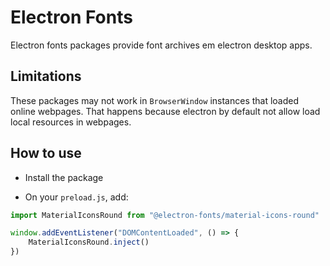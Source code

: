 # Electron Fonts

Electron fonts packages provide font archives em electron desktop apps.

## Limitations

These packages may not work in `BrowserWindow` instances that loaded online webpages. That happens because electron by default not allow load local resources in webpages.

## How to use

* Install the package

* On your `preload.js`, add:

```ts
import MaterialIconsRound from "@electron-fonts/material-icons-round"

window.addEventListener("DOMContentLoaded", () => {
    MaterialIconsRound.inject()
})
```